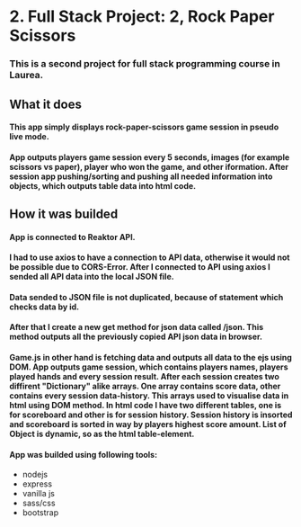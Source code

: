 # 2. Full Stack Project: 2, Rock Paper Scissors

### This is a second project for full stack programming course in Laurea.

## What it does

#### This app simply displays rock-paper-scissors game session in pseudo live mode.

#### App outputs players game session every 5 seconds, images (for example scissors vs paper), player who won the game, and other iformation. After session app pushing/sorting and pushing all needed information into objects, which outputs table data into html code.

## How it was builded

#### App is connected to Reaktor API.

#### I had to use axios to have a connection to API data, otherwise it would not be possible due to CORS-Error. After I connected to API using axios I sended all API data into the local JSON file.

#### Data sended to JSON file is not duplicated, because of statement which checks data by id.

#### After that I create a new get method for json data called /json. This method outputs all the previously copied API json data in browser.

#### Game.js in other hand is fetching data and outputs all data to the ejs using DOM. App outputs game session, which contains players names, players played hands and every session result. After each session creates two diffirent "Dictionary" alike arrays. One array contains score data, other contains every session data-history. This arrays used to visualise data in html using DOM method. In html code I have two different tables, one is for scoreboard and other is for session history. Session history is insorted and scoreboard is sorted in way by players highest score amount. List of Object is dynamic, so as the html table-element.

#### App was builded using following tools:

- nodejs
- express
- vanilla js
- sass/css
- bootstrap
